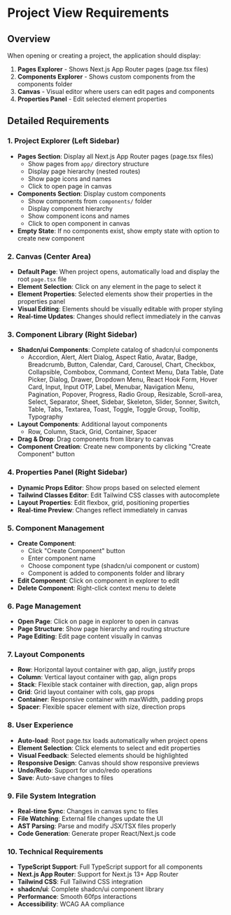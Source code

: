 # Project View Requirements

## Overview
When opening or creating a project, the application should display:
1. **Pages Explorer** - Shows Next.js App Router pages (page.tsx files)
2. **Components Explorer** - Shows custom components from the components folder
3. **Canvas** - Visual editor where users can edit pages and components
4. **Properties Panel** - Edit selected element properties

## Detailed Requirements

### 1. Project Explorer (Left Sidebar)
- **Pages Section**: Display all Next.js App Router pages (page.tsx files)
  - Show pages from `app/` directory structure
  - Display page hierarchy (nested routes)
  - Show page icons and names
  - Click to open page in canvas
- **Components Section**: Display custom components
  - Show components from `components/` folder
  - Display component hierarchy
  - Show component icons and names
  - Click to open component in canvas
- **Empty State**: If no components exist, show empty state with option to create new component

### 2. Canvas (Center Area)
- **Default Page**: When project opens, automatically load and display the root `page.tsx` file
- **Element Selection**: Click on any element in the page to select it
- **Element Properties**: Selected elements show their properties in the properties panel
- **Visual Editing**: Elements should be visually editable with proper styling
- **Real-time Updates**: Changes should reflect immediately in the canvas

### 3. Component Library (Right Sidebar)
- **Shadcn/ui Components**: Complete catalog of shadcn/ui components
  - Accordion, Alert, Alert Dialog, Aspect Ratio, Avatar, Badge, Breadcrumb, Button, Calendar, Card, Carousel, Chart, Checkbox, Collapsible, Combobox, Command, Context Menu, Data Table, Date Picker, Dialog, Drawer, Dropdown Menu, React Hook Form, Hover Card, Input, Input OTP, Label, Menubar, Navigation Menu, Pagination, Popover, Progress, Radio Group, Resizable, Scroll-area, Select, Separator, Sheet, Sidebar, Skeleton, Slider, Sonner, Switch, Table, Tabs, Textarea, Toast, Toggle, Toggle Group, Tooltip, Typography
- **Layout Components**: Additional layout components
  - Row, Column, Stack, Grid, Container, Spacer
- **Drag & Drop**: Drag components from library to canvas
- **Component Creation**: Create new components by clicking "Create Component" button

### 4. Properties Panel (Right Sidebar)
- **Dynamic Props Editor**: Show props based on selected element
- **Tailwind Classes Editor**: Edit Tailwind CSS classes with autocomplete
- **Layout Properties**: Edit flexbox, grid, positioning properties
- **Real-time Preview**: Changes reflect immediately in canvas

### 5. Component Management
- **Create Component**: 
  - Click "Create Component" button
  - Enter component name
  - Choose component type (shadcn/ui component or custom)
  - Component is added to components folder and library
- **Edit Component**: Click on component in explorer to edit
- **Delete Component**: Right-click context menu to delete

### 6. Page Management
- **Open Page**: Click on page in explorer to open in canvas
- **Page Structure**: Show page hierarchy and routing structure
- **Page Editing**: Edit page content visually in canvas

### 7. Layout Components
- **Row**: Horizontal layout container with gap, align, justify props
- **Column**: Vertical layout container with gap, align props  
- **Stack**: Flexible stack container with direction, gap, align props
- **Grid**: Grid layout container with cols, gap props
- **Container**: Responsive container with maxWidth, padding props
- **Spacer**: Flexible spacer element with size, direction props

### 8. User Experience
- **Auto-load**: Root page.tsx loads automatically when project opens
- **Element Selection**: Click elements to select and edit properties
- **Visual Feedback**: Selected elements should be highlighted
- **Responsive Design**: Canvas should show responsive previews
- **Undo/Redo**: Support for undo/redo operations
- **Save**: Auto-save changes to files

### 9. File System Integration
- **Real-time Sync**: Changes in canvas sync to files
- **File Watching**: External file changes update the UI
- **AST Parsing**: Parse and modify JSX/TSX files properly
- **Code Generation**: Generate proper React/Next.js code

### 10. Technical Requirements
- **TypeScript Support**: Full TypeScript support for all components
- **Next.js App Router**: Support for Next.js 13+ App Router
- **Tailwind CSS**: Full Tailwind CSS integration
- **shadcn/ui**: Complete shadcn/ui component library
- **Performance**: Smooth 60fps interactions
- **Accessibility**: WCAG AA compliance
